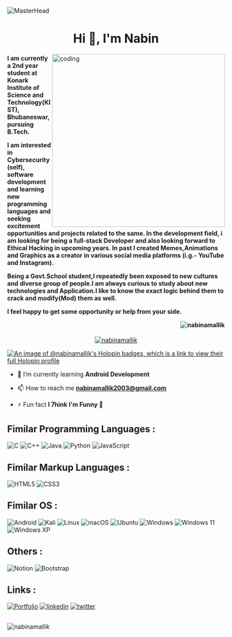 ![MasterHead](https://1.bp.blogspot.com/-7A4WynwLsMw/XbBpCXG8fHI/AAAAAAAAMt4/uOa1bpLskYgrwGbllhSu2SDj_Mig8SXJQCLcBGAsYHQ/s1600/2000_600px.gif)
<h1 align="center">Hi 👋, I'm Nabin</h1>
<img align="right" alt="coding" width="400" src="https://camo.githubusercontent.com/cae12fddd9d6982901d82580bdf321d81fb299141098ca1c2d4891870827bf17/68747470733a2f2f6d69726f2e6d656469756d2e636f6d2f6d61782f313336302f302a37513379765349765f7430696f4a2d5a2e676966">
<h4 align="left">I am currently a 2nd year student at Konark Institute of Science and Technology(KIST), Bhubaneswar, pursuing B.Tech.
  
  
  I am interested in Cybersecurity (self), software development and learning new programming languages and seeking excitement opportunities and projects related to the same. In the development field, i am looking for being a full-stack Developer and also looking forward to Ethical Hacking in upcoming years. In past I created Memes,Animations and Graphics as a creator in various social media platforms (i.g.- YouTube and Instagram).

Being a Govt.School student,I repeatedly been exposed to new cultures and diverse group of people.I am always curious to study about new technologies and Application.I like to know the exact logic behind them to crack and modify(Mod) them as well.

I feel happy to get some opportunity or help from your side.<p align="right"> <img src="https://komarev.com/ghpvc/?username=nabinamallik&label=Profile%20views&color=0e75b6&style=flat" alt="nabinamallik" /></p></h4>



<p align="center"> <a href="https://github.com/ryo-ma/github-profile-trophy"><img src="https://github-profile-trophy.vercel.app/?username=nabinamallik&row=2&column=7" alt="nabinamallik" /></a> </p>


[![An image of @nabinamallik's Holopin badges, which is a link to view their full Holopin profile](https://holopin.me/nabinamallik)](https://holopin.io/@nabinamallik)


- 🌱 I’m currently learning **Android Development**

- 📫 How to reach me **nabinamallik2003@gmail.com**

- ⚡ Fun fact **I 7hink I'm Funny 🤪**



## Fimilar Programming Languages :
![C](https://img.shields.io/badge/c-%2300599C.svg?style=for-the-badge&logo=c&logoColor=white)
![C++](https://img.shields.io/badge/c++-%2300599C.svg?style=for-the-badge&logo=c%2B%2B&logoColor=white)
![Java](https://img.shields.io/badge/java-%23ED8B00.svg?style=for-the-badge&logo=openjdk&logoColor=white)
![Python](https://img.shields.io/badge/python-3670A0?style=for-the-badge&logo=python&logoColor=ffdd54)
![JavaScript](https://img.shields.io/badge/javascript-%23323330.svg?style=for-the-badge&logo=javascript&logoColor=%23F7DF1E)


## Fimilar Markup Languages :
![HTML5](https://img.shields.io/badge/html5-%23E34F26.svg?style=for-the-badge&logo=html5&logoColor=white)
![CSS3](https://img.shields.io/badge/css3-%231572B6.svg?style=for-the-badge&logo=css3&logoColor=white)


## Fimilar OS :
![Android](https://img.shields.io/badge/Android-3DDC84?style=for-the-badge&logo=android&logoColor=white)
![Kali](https://img.shields.io/badge/Kali-268BEE?style=for-the-badge&logo=kalilinux&logoColor=white)
![Linux](https://img.shields.io/badge/Linux-FCC624?style=for-the-badge&logo=linux&logoColor=black)
![macOS](https://img.shields.io/badge/mac%20os-000000?style=for-the-badge&logo=macos&logoColor=F0F0F0)
![Ubuntu](https://img.shields.io/badge/Ubuntu-E95420?style=for-the-badge&logo=ubuntu&logoColor=white)
![Windows](https://img.shields.io/badge/Windows-0078D6?style=for-the-badge&logo=windows&logoColor=white)
![Windows 11](https://img.shields.io/badge/Windows%2011-%230079d5.svg?style=for-the-badge&logo=Windows%2011&logoColor=white)
![Windows XP](https://img.shields.io/badge/Windows%20xp-003399?style=for-the-badge&logo=windowsxp&logoColor=white)


## Others :
![Notion](https://img.shields.io/badge/Notion-%23000000.svg?style=for-the-badge&logo=notion&logoColor=white)
![Bootstrap](https://img.shields.io/badge/bootstrap-%238511FA.svg?style=for-the-badge&logo=bootstrap&logoColor=white)



## Links :
[![Portfolio](https://img.shields.io/badge/Portfolio-%23000000.svg?style=for-the-badge&logo=firefox&logoColor=#FF7139)](https://portfolionabina.super.site/)
[![linkedin](https://img.shields.io/badge/linkedin-0A66C2?style=for-the-badge&logo=linkedin&logoColor=white)](https://www.linkedin.com/in/nabinamallik)
[![twitter](https://img.shields.io/badge/twitter-1DA1F2?style=for-the-badge&logo=twitter&logoColor=white)](https://twitter.com/nabina_mallik)

##


<p><img align="center" src="https://github-readme-streak-stats.herokuapp.com/?user=nabinamallik&" alt="nabinamallik" /></p>
